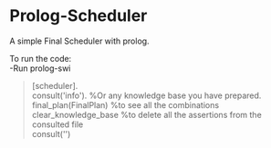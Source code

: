 # Prolog-Scheduler
A simple Final Scheduler with prolog.  

  
To run the code:  
-Run prolog-swi  
>[scheduler].  
>consult('info').        %Or any knowledge base you have prepared.  
>final_plan(FinalPlan)  %to see all the combinations  
>clear_knowledge_base  %to delete all the assertions from the consulted file  
>consult('<another file>')
